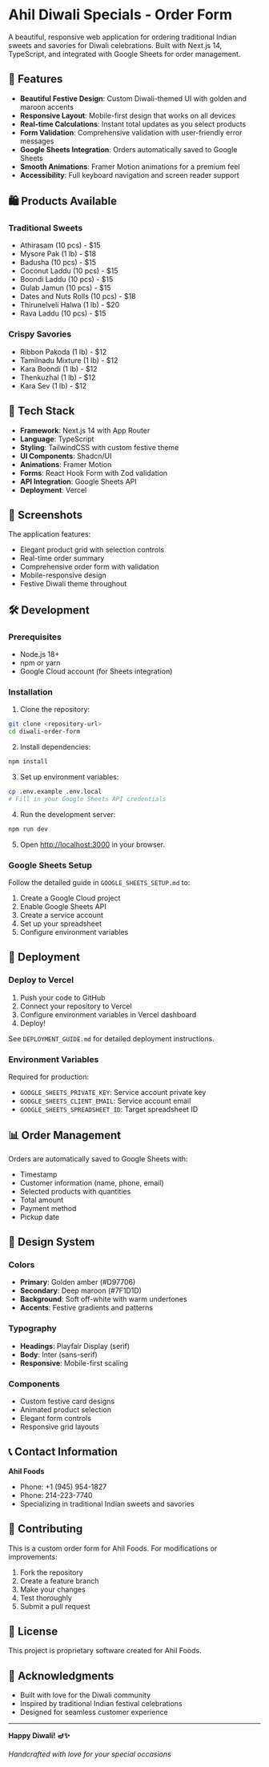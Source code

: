 # Ahil Diwali Specials - Order Form

A beautiful, responsive web application for ordering traditional Indian sweets and savories for Diwali celebrations. Built with Next.js 14, TypeScript, and integrated with Google Sheets for order management.

## 🎉 Features

- **Beautiful Festive Design**: Custom Diwali-themed UI with golden and maroon accents
- **Responsive Layout**: Mobile-first design that works on all devices
- **Real-time Calculations**: Instant total updates as you select products
- **Form Validation**: Comprehensive validation with user-friendly error messages
- **Google Sheets Integration**: Orders automatically saved to Google Sheets
- **Smooth Animations**: Framer Motion animations for a premium feel
- **Accessibility**: Full keyboard navigation and screen reader support

## 🛍️ Products Available

### Traditional Sweets
- Athirasam (10 pcs) - $15
- Mysore Pak (1 lb) - $18
- Badusha (10 pcs) - $15
- Coconut Laddu (10 pcs) - $15
- Boondi Laddu (10 pcs) - $15
- Gulab Jamun (10 pcs) - $15
- Dates and Nuts Rolls (10 pcs) - $18
- Thirunelveli Halwa (1 lb) - $20
- Rava Laddu (10 pcs) - $15

### Crispy Savories
- Ribbon Pakoda (1 lb) - $12
- Tamilnadu Mixture (1 lb) - $12
- Kara Boondi (1 lb) - $12
- Thenkuzhal (1 lb) - $12
- Kara Sev (1 lb) - $12

## 🚀 Tech Stack

- **Framework**: Next.js 14 with App Router
- **Language**: TypeScript
- **Styling**: TailwindCSS with custom festive theme
- **UI Components**: Shadcn/UI
- **Animations**: Framer Motion
- **Forms**: React Hook Form with Zod validation
- **API Integration**: Google Sheets API
- **Deployment**: Vercel

## 📱 Screenshots

The application features:
- Elegant product grid with selection controls
- Real-time order summary
- Comprehensive order form with validation
- Mobile-responsive design
- Festive Diwali theme throughout

## 🛠️ Development

### Prerequisites

- Node.js 18+ 
- npm or yarn
- Google Cloud account (for Sheets integration)

### Installation

1. Clone the repository:
```bash
git clone <repository-url>
cd diwali-order-form
```

2. Install dependencies:
```bash
npm install
```

3. Set up environment variables:
```bash
cp .env.example .env.local
# Fill in your Google Sheets API credentials
```

4. Run the development server:
```bash
npm run dev
```

5. Open [http://localhost:3000](http://localhost:3000) in your browser.

### Google Sheets Setup

Follow the detailed guide in `GOOGLE_SHEETS_SETUP.md` to:
1. Create a Google Cloud project
2. Enable Google Sheets API
3. Create a service account
4. Set up your spreadsheet
5. Configure environment variables

## 🚀 Deployment

### Deploy to Vercel

1. Push your code to GitHub
2. Connect your repository to Vercel
3. Configure environment variables in Vercel dashboard
4. Deploy!

See `DEPLOYMENT_GUIDE.md` for detailed deployment instructions.

### Environment Variables

Required for production:
- `GOOGLE_SHEETS_PRIVATE_KEY`: Service account private key
- `GOOGLE_SHEETS_CLIENT_EMAIL`: Service account email  
- `GOOGLE_SHEETS_SPREADSHEET_ID`: Target spreadsheet ID

## 📊 Order Management

Orders are automatically saved to Google Sheets with:
- Timestamp
- Customer information (name, phone, email)
- Selected products with quantities
- Total amount
- Payment method
- Pickup date

## 🎨 Design System

### Colors
- **Primary**: Golden amber (#D97706)
- **Secondary**: Deep maroon (#7F1D1D)
- **Background**: Soft off-white with warm undertones
- **Accents**: Festive gradients and patterns

### Typography
- **Headings**: Playfair Display (serif)
- **Body**: Inter (sans-serif)
- **Responsive**: Mobile-first scaling

### Components
- Custom festive card designs
- Animated product selection
- Elegant form controls
- Responsive grid layouts

## 📞 Contact Information

**Ahil Foods**
- Phone: +1 (945) 954-1827
- Phone: 214-223-7740
- Specializing in traditional Indian sweets and savories

## 🤝 Contributing

This is a custom order form for Ahil Foods. For modifications or improvements:

1. Fork the repository
2. Create a feature branch
3. Make your changes
4. Test thoroughly
5. Submit a pull request

## 📄 License

This project is proprietary software created for Ahil Foods.

## 🙏 Acknowledgments

- Built with love for the Diwali community
- Inspired by traditional Indian festival celebrations
- Designed for seamless customer experience

---

**Happy Diwali! 🪔✨**

*Handcrafted with love for your special occasions*